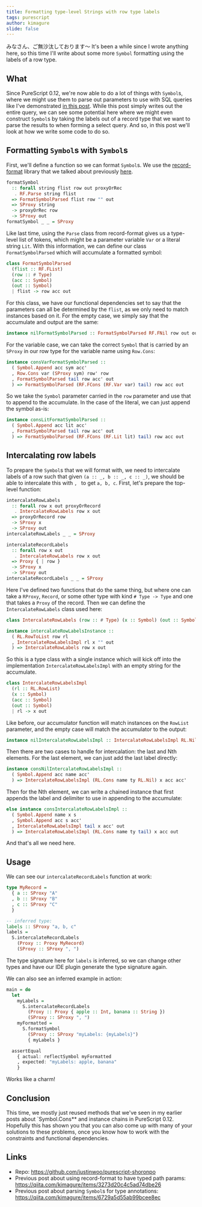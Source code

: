 ```yaml
---
title: Formatting type-level Strings with row type labels
tags: purescript
author: kimagure
slide: false
---
```

みなさん、ご無沙汰しております〜 It's been a while since I wrote anything here, so this time I'll write about some more `Symbol` formatting using the labels of a row type.

## What

Since PureScript 0.12, we're now able to do a lot of things with `Symbol`s, where we might use them to parse out parameters to use with SQL queries like I've demonstrated [in this post](https://qiita.com/kimagure/items/4b08e9f0479d5866ec04). While this post simply writes out the entire query, we can see some potential here where we might even construct `Symbol`s by taking the labels out of a record type that we want to parse the results to when forming a select query. And so, in this post we'll look at how we write some code to do so.

## Formatting `Symbol`s with `Symbol`s

First, we'll define a function so we can format `Symbol`s. We use the [record-format](https://github.com/kcsongor/purescript-record-format) library that we talked about previously [here](https://qiita.com/kimagure/items/3273d20c4c5ad74dbe26#record-format).

```hs
formatSymbol
  :: forall string flist row out proxyOrRec
   . RF.Parse string flist
  => FormatSymbolParsed flist row "" out
  => SProxy string
  -> proxyOrRec row
  -> SProxy out
formatSymbol _ _ = SProxy
```

Like last time, using the `Parse` class from record-format gives us a type-level list of tokens, which might be a parameter variable `Var` or a literal string `Lit`. With this information, we can define our class `FormatSymbolParsed` which will accumulate a formatted symbol:

```hs
class FormatSymbolParsed
  (flist :: RF.FList)
  (row :: # Type)
  (acc :: Symbol)
  (out :: Symbol)
  | flist -> row acc out
```

For this class, we have our functional dependencies set to say that the parameters can all be determined by the `flist`, as we only need to match instances based on it. For the empty case, we simply say that the accumulate and output are the same:

```hs
instance nilFormatSymbolParsed :: FormatSymbolParsed RF.FNil row out out
```

For the variable case, we can take the correct `Symbol` that is carried by an `SProxy` in our row type for the variable name using `Row.Cons`:

```hs
instance consVarFormatSymbolParsed ::
  ( Symbol.Append acc sym acc'
  , Row.Cons var (SProxy sym) row' row
  , FormatSymbolParsed tail row acc' out
  ) => FormatSymbolParsed (RF.FCons (RF.Var var) tail) row acc out
```

So we take the `Symbol` parameter carried in the `row` parameter and use that to append to the accumulate. In the case of the literal, we can just append the symbol as-is:

```hs
instance consLitFormatSymbolParsed ::
  ( Symbol.Append acc lit acc'
  , FormatSymbolParsed tail row acc' out
  ) => FormatSymbolParsed (RF.FCons (RF.Lit lit) tail) row acc out
```

## Intercalating row labels

To prepare the `Symbol`s that we will format with, we need to intercalate labels of a row such that given `(a :: _, b :: _, c :: _)`, we should be able to intercalate this with `, ` to get `a, b, c`. First, let's prepare the top-level function:

```hs
intercalateRowLabels
  :: forall row x out proxyOrRecord
   . IntercalateRowLabels row x out
  => proxyOrRecord row
  -> SProxy x
  -> SProxy out
intercalateRowLabels _ _ = SProxy

intercalateRecordLabels
  :: forall row x out
   . IntercalateRowLabels row x out
  => Proxy { | row }
  -> SProxy x
  -> SProxy out
intercalateRecordLabels _ _ = SProxy
```

Here I've defined two functions that do the same thing, but where one can take a `RProxy`, `Record`, or some other type with kind `# Type -> Type` and one that takes a `Proxy` of the record. Then we can define the `IntercalateRowLabels` class used here:

```hs
class IntercalateRowLabels (row :: # Type) (x :: Symbol) (out :: Symbol)

instance intercalateRowLabelsInstance ::
  ( RL.RowToList row rl
  , IntercalateRowLabelsImpl rl x "" out
  ) => IntercalateRowLabels row x out
```

So this is a type class with a single instance which will kick off into the implementation `IntercalateRowLabelsImpl` with an empty string for the accumulate.

```hs
class IntercalateRowLabelsImpl
  (rl :: RL.RowList)
  (x :: Symbol)
  (acc :: Symbol)
  (out :: Symbol)
  | rl -> x out
```

Like before, our accumulator function will match instances on the `RowList` parameter, and the empty case will match the accumulator to the output:

```hs
instance nilIntercalateRowLabelsImpl :: IntercalateRowLabelsImpl RL.Nil x out out
```

Then there are two cases to handle for intercalation: the last and Nth elements. For the last element, we can just add the last label directly:

```hs
instance consNilIntercalateRowLabelsImpl ::
  ( Symbol.Append acc name acc'
  ) => IntercalateRowLabelsImpl (RL.Cons name ty RL.Nil) x acc acc'
```

Then for the Nth element, we can write a chained instance that first appends the label and delimiter to use in appending to the accumulate:

```hs
else instance consIntercalateRowLabelsImpl ::
  ( Symbol.Append name x s
  , Symbol.Append acc s acc'
  , IntercalateRowLabelsImpl tail x acc' out
  ) => IntercalateRowLabelsImpl (RL.Cons name ty tail) x acc out
```

And that's all we need here.

## Usage

We can see our `intercalateRecordLabels` function at work:

```hs
type MyRecord =
  { a :: SProxy "A"
  , b :: SProxy "B"
  , c :: SProxy "C"
  }

-- inferred type:
labels :: SProxy "a, b, c"
labels =
  S.intercalateRecordLabels
    (Proxy :: Proxy MyRecord)
    (SProxy :: SProxy ", ")
```

The type signature here for `labels` is inferred, so we can change other types and have our IDE plugin generate the type signature again.

We can also see an inferred example in action:

```hs
main = do
  let
    myLabels =
      S.intercalateRecordLabels
        (Proxy :: Proxy { apple :: Int, banana :: String })
        (SProxy :: SProxy ", ")
    myFormatted =
      S.formatSymbol
        (SProxy :: SProxy "myLabels: {myLabels}")
        { myLabels }

  assertEqual
    { actual: reflectSymbol myFormatted
    , expected: "myLabels: apple, banana"
    }
```

Works like a charm!

## Conclusion

This time, we mostly just reused methods that we've seen in my earlier posts about `Symbol.Cons** and instance chains in PureScript 0.12. Hopefully this has shown you that you can also come up with many of your solutions to these problems, once you know how to work with the constraints and functional dependencies.

## Links

* Repo: https://github.com/justinwoo/purescript-shoronpo
* Previous post about using record-format to have typed path params: https://qiita.com/kimagure/items/3273d20c4c5ad74dbe26
* Previous post about parsing `Symbol`s for type annotations: https://qiita.com/kimagure/items/6729a5d55ab99bcee8ec

